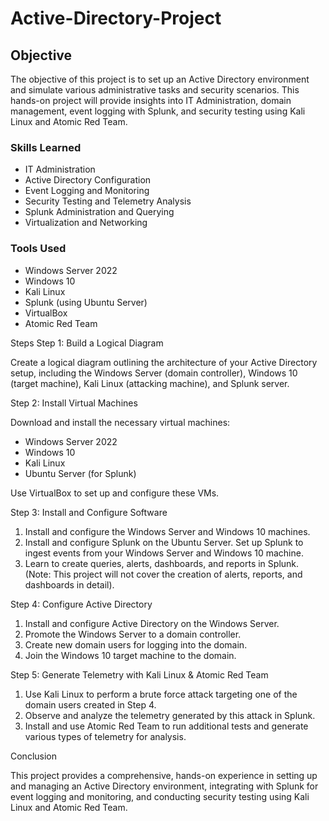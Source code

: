 # Active-Directory-Project

## Objective

The objective of this project is to set up an Active Directory environment and simulate various administrative tasks and security scenarios. This hands-on project will provide insights into IT Administration, domain management, event logging with Splunk, and security testing using Kali Linux and Atomic Red Team.

### Skills Learned

- IT Administration
- Active Directory Configuration
- Event Logging and Monitoring
- Security Testing and Telemetry Analysis
- Splunk Administration and Querying
- Virtualization and Networking

### Tools Used

- Windows Server 2022
- Windows 10
- Kali Linux
- Splunk (using Ubuntu Server)
- VirtualBox
- Atomic Red Team


Steps
Step 1: Build a Logical Diagram

Create a logical diagram outlining the architecture of your Active Directory setup, including the Windows Server (domain controller), Windows 10 (target machine), Kali Linux (attacking machine), and Splunk server.

Step 2: Install Virtual Machines

Download and install the necessary virtual machines:

- Windows Server 2022
- Windows 10
- Kali Linux
- Ubuntu Server (for Splunk)

Use VirtualBox to set up and configure these VMs.

Step 3: Install and Configure Software

1. Install and configure the Windows Server and Windows 10 machines.
2. Install and configure Splunk on the Ubuntu Server. Set up Splunk to ingest events from your Windows Server and Windows 10 machine.
3. Learn to create queries, alerts, dashboards, and reports in Splunk. (Note: This project will not cover the creation of alerts, reports, and dashboards in detail).

Step 4: Configure Active Directory

1. Install and configure Active Directory on the Windows Server.
2. Promote the Windows Server to a domain controller.
3. Create new domain users for logging into the domain.
4. Join the Windows 10 target machine to the domain.

Step 5: Generate Telemetry with Kali Linux & Atomic Red Team

1. Use Kali Linux to perform a brute force attack targeting one of the domain users created in Step 4.
2. Observe and analyze the telemetry generated by this attack in Splunk.
3. Install and use Atomic Red Team to run additional tests and generate various types of telemetry for analysis.

Conclusion

This project provides a comprehensive, hands-on experience in setting up and managing an Active Directory environment, integrating with Splunk for event logging and monitoring, and conducting security testing using Kali Linux and Atomic Red Team.

